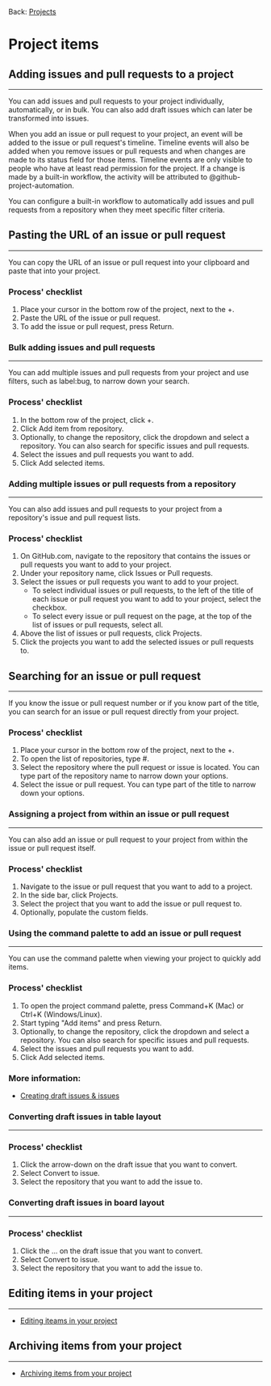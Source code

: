Back: [Projects](./projects.md)

# Project items

## Adding issues and pull requests to a project

---

You can add issues and pull requests to your project individually, automatically, or in bulk. You can also add draft issues which can later be transformed into issues.

When you add an issue or pull request to your project, an event will be added to the issue or pull request's timeline. Timeline events will also be added when you remove issues or pull requests and when changes are made to its status field for those items. Timeline events are only visible to people who have at least read permission for the project. If a change is made by a built-in workflow, the activity will be attributed to @github-project-automation.

You can configure a built-in workflow to automatically add issues and pull requests from a repository when they meet specific filter criteria.

## Pasting the URL of an issue or pull request

---

You can copy the URL of an issue or pull request into your clipboard and paste that into your project.

### Process' checklist

1. Place your cursor in the bottom row of the project, next to the +.
2. Paste the URL of the issue or pull request.
3. To add the issue or pull request, press Return.

### Bulk adding issues and pull requests

---

You can add multiple issues and pull requests from your project and use filters, such as label:bug, to narrow down your search.

### Process' checklist

1. In the bottom row of the project, click +.
2. Click Add item from repository.
3. Optionally, to change the repository, click the dropdown and select a repository. You can also search for specific issues and pull requests.
4. Select the issues and pull requests you want to add.
5. Click Add selected items.

### Adding multiple issues or pull requests from a repository

---

You can also add issues and pull requests to your project from a repository's issue and pull request lists.

### Process' checklist

1. On GitHub.com, navigate to the repository that contains the issues or pull requests you want to add to your project.
2. Under your repository name, click Issues or Pull requests.
3. Select the issues or pull requests you want to add to your project.
   - To select individual issues or pull requests, to the left of the title of each issue or pull request you want to add to your project, select the checkbox.
   - To select every issue or pull request on the page, at the top of the list of issues or pull requests, select all.
4. Above the list of issues or pull requests, click Projects.
5. Click the projects you want to add the selected issues or pull requests to.

## Searching for an issue or pull request

---

If you know the issue or pull request number or if you know part of the title, you can search for an issue or pull request directly from your project.

### Process' checklist

1. Place your cursor in the bottom row of the project, next to the +.
2. To open the list of repositories, type #.
3. Select the repository where the pull request or issue is located. You can type part of the repository name to narrow down your options.
4. Select the issue or pull request. You can type part of the title to narrow down your options.

### Assigning a project from within an issue or pull request

---

You can also add an issue or pull request to your project from within the issue or pull request itself.

### Process' checklist

1. Navigate to the issue or pull request that you want to add to a project.
2. In the side bar, click Projects.
3. Select the project that you want to add the issue or pull request to.
4. Optionally, populate the custom fields.

### Using the command palette to add an issue or pull request

---

You can use the command palette when viewing your project to quickly add items.

### Process' checklist

1. To open the project command palette, press Command+K (Mac) or Ctrl+K (Windows/Linux).
2. Start typing "Add items" and press Return.
3. Optionally, to change the repository, click the dropdown and select a repository. You can also search for specific issues and pull requests.
4. Select the issues and pull requests you want to add.
5. Click Add selected items.

### More information:

- [Creating draft issues & issues](https://docs.github.com/en/issues/planning-and-tracking-with-projects/managing-items-in-your-project/adding-items-to-your-project#creating-issues)

### Converting draft issues in table layout

---

### Process' checklist

1. Click the arrow-down on the draft issue that you want to convert.
2. Select Convert to issue.
3. Select the repository that you want to add the issue to.

### Converting draft issues in board layout

---

### Process' checklist

1. Click the ... on the draft issue that you want to convert.
2. Select Convert to issue.
3. Select the repository that you want to add the issue to.

## Editing items in your project

---

- [Editing iteams in your project](https://docs.github.com/en/issues/planning-and-tracking-with-projects/managing-items-in-your-project/editing-items-in-your-project)

## Archiving items from your project

---

- [Archiving items from your project](https://docs.github.com/en/issues/planning-and-tracking-with-projects/managing-items-in-your-project/archiving-items-from-your-project)
